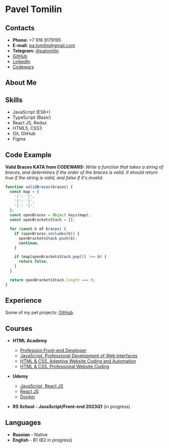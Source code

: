 # Pavel Tomilin

## Contacts

- **Phone:** +7 916 9179195
- **E-mail:** pa.tomilin@gmail.com
- **Telegram:** [@patomilin](https://t.me/patomilin)
- [GitHub](https://github.com/Paavveel)
- [LinkedIn](https://www.linkedin.com/in/pavel-tomilin/)
- [Codewars](https://www.codewars.com/users/Paavveel)

## **About Me**

## **Skills**

- JavaScript (ES6+)
- TypeScript (Basic)
- React JS, Redux
- HTML5, CSS3
- Git, GitHub
- Figma

## **Code Example**

**Valid Braces KATA from CODEWARS:**
_Write a function that takes a string of braces, and determines if the order of the braces is valid. It should return true if the string is valid, and false if it's invalid._

```javascript
function validBraces(braces) {
  const map = {
    '(': ')',
    '{': '}',
    '[': ']',
  };
  const openBraces = Object.keys(map);
  const openBracketsStack = [];

  for (const b of braces) {
    if (openBraces.includes(b)) {
      openBracketsStack.push(b);
      continue;
    }

    if (map[openBracketsStack.pop()] !== b) {
      return false;
    }
  }

  return openBracketsStack.length === 0;
}
```

## **Experience**

Some of my pet projects: [GitHub](https://github.com/Paavveel/hacker-news)

## **Courses**

- **HTML Academy**

  - [Profession Front-end Developer](https://assets.htmlacademy.ru/certificates/profession/15/1295561.pdf)
  - [JavaScript. Professional Development of Web Interfaces](https://assets.htmlacademy.ru/certificates/intensive/173/1295561.pdf)
  - [HTML & CSS. Adeptive Website Coding and Automation](https://assets.htmlacademy.ru/certificates/intensive/161/1295561.pdf)
  - [HTML & CSS. Professional Website Coding](https://assets.htmlacademy.ru/certificates/intensive/159/1295561.pdf)

- **Udemy**

  - [JavaScript, React JS](https://www.udemy.com/course/javascript_full/)
  - [React JS](https://www.udemy.com/course/react-from-scratch/)
  - [Docker](https://www.udemy.com/course/docker-ru/)

- **RS School - JavaScript/Front-end 2023Q1** (in progress)

## **Languages**

- **Russian** - Native
- **English** - B1 (B2 in progress)
